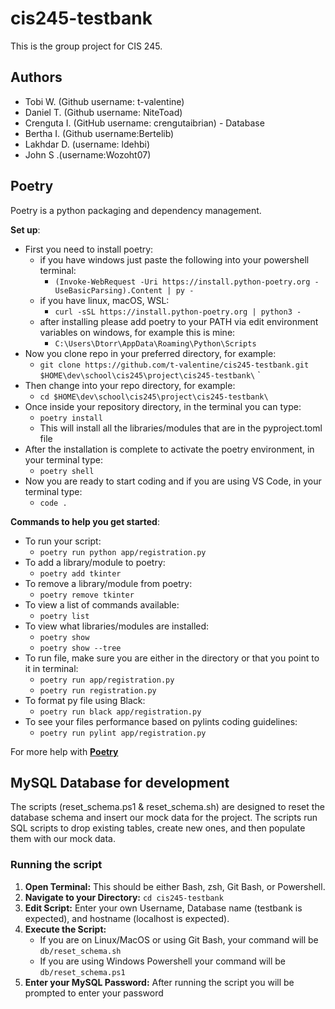 # cis245-testbank

This is the group project for CIS 245.

## Authors

- Tobi W. (Github username: t-valentine)
- Daniel T. (Github username: NiteToad)
- Crenguta I. (GitHub username: crengutaibrian) - Database
- Bertha I. (Github username:Bertelib)
- Lakhdar D. (username: ldehbi)
- John S .(username:Wozoht07) 

## Poetry

Poetry is a python packaging and dependency management.

**Set up**:

- First you need to install poetry:
  - if you have windows just paste the following into your powershell terminal:
    - `(Invoke-WebRequest -Uri https://install.python-poetry.org -UseBasicParsing).Content | py -`
  - if you have linux, macOS, WSL:
    - `curl -sSL https://install.python-poetry.org | python3 -`
  - after installing please add poetry to your PATH via edit environment variables on windows, for example this is mine:
    - `C:\Users\Dtorr\AppData\Roaming\Python\Scripts`
- Now you clone repo in your preferred directory, for example:
  - `git clone https://github.com/t-valentine/cis245-testbank.git $HOME\dev\school\cis245\project\cis245-testbank\` `
- Then change into your repo directory, for example:
  - `cd $HOME\dev\school\cis245\project\cis245-testbank\`
- Once inside your repository directory, in the terminal you can type:
  - `poetry install`
  - This will install all the libraries/modules that are in the pyproject.toml file
- After the installation is complete to activate the poetry environment, in your terminal type:
  - `poetry shell`
- Now you are ready to start coding and if you are using VS Code, in your terminal type:
  - `code .`

**Commands to help you get started**:

- To run your script:
  - `poetry run python app/registration.py`
- To add a library/module to poetry:
  - `poetry add tkinter`
- To remove a library/module from poetry:
  - `poetry remove tkinter`
- To view a list of commands available:
  - `poetry list`
- To view what libraries/modules are installed:
  - `poetry show`
  - `poetry show --tree`
- To run file, make sure you are either in the directory or that you point to it in terminal:
  - `poetry run app/registration.py`
  - `poetry run registration.py`
- To format py file using Black:
  - `poetry run black app/registration.py`
- To see your files performance based on pylints coding guidelines:
  - `poetry run pylint app/registration.py`

For more help with **[Poetry](https://python-poetry.org/docs/)**

## MySQL Database for development

The scripts (reset_schema.ps1 & reset_schema.sh) are designed to reset the database schema and insert our mock data for the project.
The scripts run SQL scripts to drop existing tables, create new ones, and then populate them with our mock data.

### Running the script

1. **Open Terminal:** This should be either Bash, zsh, Git Bash, or Powershell.
2. **Navigate to your Directory:** `cd cis245-testbank`
3. **Edit Script:** Enter your own Username, Database name (testbank is expected), and hostname (localhost is expected).
4. **Execute the Script:** 
    - If you are on Linux/MacOS or using Git Bash, your command will be `db/reset_schema.sh` 
    - If you are using Windows Powershell your command will be `db/reset_schema.ps1`
5. **Enter your MySQL Password:** After running the script you will be prompted to enter your password 


